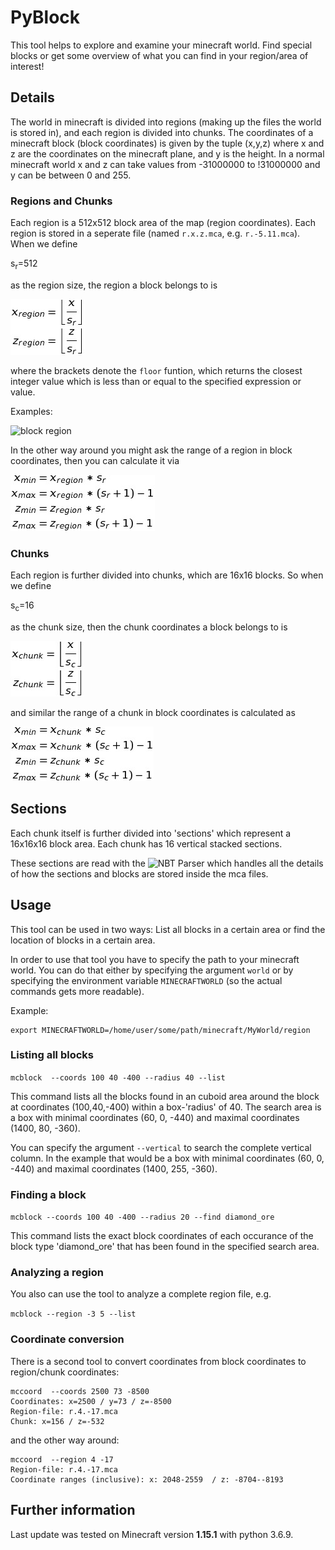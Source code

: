 # PyBlock

This tool helps to explore and examine your minecraft world. Find special blocks or get some overview of what you can find in your region/area of interest!

## Details

The world in minecraft is divided into regions (making up the files the world is stored in), and each region is divided into chunks.
The coordinates of a minecraft block (block coordinates) is given by the tuple (x,y,z) where x and z are the coordinates on the minecraft plane, and y is the height. In a normal minecraft world x and z can take values from -31000000 to !31000000 and y can be between 0 and 255.

### Regions and Chunks

Each region is a 512x512 block area of the map (region coordinates). Each region is stored in a seperate file (named `r.x.z.mca`, e.g. `r.-5.11.mca`). When we define  

s<sub>r</sub>=512

as the region size, the region a block belongs to is

![block region](doc/images/Tex2Img_1575490739.jpg)

where the brackets denote the `floor` funtion, which returns the closest integer value which is less than or equal to the specified expression or value.

Examples:

![block region](doc/images/floorexample.jpg)


In the other way around you might ask the range of a region in block coordinates, then you can calculate it via

![block chunk](doc/images/Tex2Img_1575489552.jpg)

### Chunks

Each region is further divided into chunks, which are 16x16 blocks. So when we define 

s<sub>c</sub>=16

as the chunk size, then the chunk coordinates a block belongs to is

![block chunk](doc/images/Tex2Img_1575490796.jpg)

and similar the range of a chunk in block coordinates is calculated as 

![block chunk](doc/images/Tex2Img_1575489907.jpg)


## Sections

Each chunk itself is further divided into 'sections' which represent a 16x16x16 block area. Each chunk has 16 vertical stacked sections.

These sections are read with the ![NBT Parser](https://github.com/twoolie/NBT) which handles all the details of how the sections and blocks are stored inside the mca files.


## Usage

This tool can be used in two ways: List all blocks in a certain area or find the location of blocks in a certain area.

In order to use that tool you have to specify the path to your minecraft world. You can do that either by specifying the argument `world` or by specifying the environment variable `MINECRAFTWORLD` (so the actual commands gets more readable).

Example:

```
export MINECRAFTWORLD=/home/user/some/path/minecraft/MyWorld/region
```

### Listing all blocks

`mcblock  --coords 100 40 -400 --radius 40 --list`

This command lists all the blocks found in an cuboid area around the block at coordinates (100,40,-400) within a box-'radius' of 40. The search area is a box with minimal coordinates (60, 0, -440) and maximal coordinates (1400, 80, -360).

You can specify the argument `--vertical` to search the complete vertical column. In the example that would be a box with minimal coordinates (60, 0, -440) and maximal coordinates (1400, 255, -360).

### Finding a block

`mcblock --coords 100 40 -400 --radius 20 --find diamond_ore`

This command lists the exact block coordinates of each occurance of the block type 'diamond_ore' that has been found in the specified search area.

### Analyzing a region

You also can use the tool to analyze a complete region file, e.g.

`mcblock --region -3 5 --list`

### Coordinate conversion

There is a second tool to convert coordinates from block coordinates to region/chunk coordinates:

```
mccoord  --coords 2500 73 -8500
Coordinates: x=2500 / y=73 / z=-8500
Region-file: r.4.-17.mca
Chunk: x=156 / z=-532
```

and the other way around:

```
mccoord  --region 4 -17
Region-file: r.4.-17.mca
Coordinate ranges (inclusive): x: 2048-2559  / z: -8704--8193
```

## Further information

Last update was tested on Minecraft version **1.15.1** with python 3.6.9.


